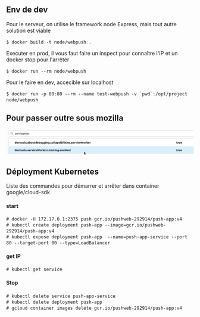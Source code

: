 ## Env de dev

Pour le serveur, on utilise le framework node Express, mais tout autre solution est viable

    $ docker build -t node/webpush .
Executer en prod, il vous faut faire un inspect pour connaître l'IP et un docker stop pour 
l'arrêter

    $ docker run --rm node/webpush
    
Pour le faire en dev, accecible sur localhost

    $ docker run -p 80:80 --rm --name test-webpush -v `pwd`:/opt/project node/webpush
    
## Pour passer outre sous mozilla

![option sous mozilla](./img/flag.png)

## Déployment Kubernetes

Liste des commandes pour démarrer et arrêter dans container google/cloud-sdk
#### start

    # docker -H 172.17.0.1:2375 push gcr.io/pushweb-292914/push-app:v4
    # kubectl create deployment push-app --image=gcr.io/pushweb-292914/push-app:v4
    # kubectl expose deployment push-app  --name=push-app-service --port 80 --target-port 80 --type=LoadBalancer
#### get IP

    # kubectl get service
    
#### Stop

    # kubectl delete service push-app-service 
    # kubectl delete deployment push-app
    # gcloud container images delete gcr.io/pushweb-292914/push-app:v4
    
